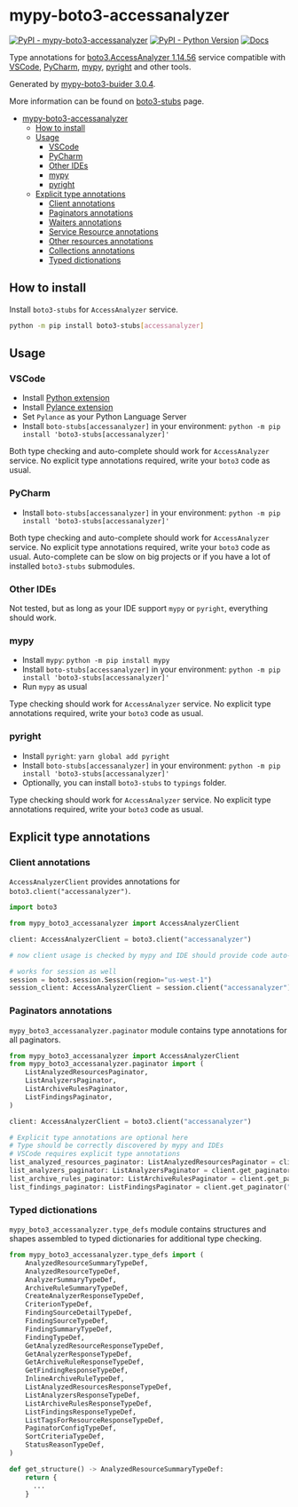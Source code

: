 # mypy-boto3-accessanalyzer

[![PyPI - mypy-boto3-accessanalyzer](https://img.shields.io/pypi/v/mypy-boto3-accessanalyzer.svg?color=blue)](https://pypi.org/project/mypy-boto3-accessanalyzer)
[![PyPI - Python Version](https://img.shields.io/pypi/pyversions/mypy-boto3-accessanalyzer.svg?color=blue)](https://pypi.org/project/mypy-boto3-accessanalyzer)
[![Docs](https://img.shields.io/readthedocs/mypy-boto3-builder.svg?color=blue)](https://mypy-boto3-builder.readthedocs.io/)

Type annotations for
[boto3.AccessAnalyzer 1.14.56](https://boto3.amazonaws.com/v1/documentation/api/1.14.56/reference/services/accessanalyzer.html#AccessAnalyzer) service
compatible with
[VSCode](https://code.visualstudio.com/),
[PyCharm](https://www.jetbrains.com/pycharm/),
[mypy](https://github.com/python/mypy),
[pyright](https://github.com/microsoft/pyright)
and other tools.

Generated by [mypy-boto3-buider 3.0.4](https://github.com/vemel/mypy_boto3_builder).

More information can be found on [boto3-stubs](https://pypi.org/project/boto3-stubs/) page.

- [mypy-boto3-accessanalyzer](#mypy-boto3-accessanalyzer)
  - [How to install](#how-to-install)
  - [Usage](#usage)
    - [VSCode](#vscode)
    - [PyCharm](#pycharm)
    - [Other IDEs](#other-ides)
    - [mypy](#mypy)
    - [pyright](#pyright)
  - [Explicit type annotations](#explicit-type-annotations)
    - [Client annotations](#client-annotations)
    - [Paginators annotations](#paginators-annotations)
    - [Waiters annotations](#waiters-annotations)
    - [Service Resource annotations](#service-resource-annotations)
    - [Other resources annotations](#other-resources-annotations)
    - [Collections annotations](#collections-annotations)
    - [Typed dictionations](#typed-dictionations)

## How to install

Install `boto3-stubs` for `AccessAnalyzer` service.

```bash
python -m pip install boto3-stubs[accessanalyzer]
```

## Usage

### VSCode

- Install [Python extension](https://marketplace.visualstudio.com/items?itemName=ms-python.python)
- Install [Pylance extension](https://marketplace.visualstudio.com/items?itemName=ms-python.vscode-pylance)
- Set `Pylance` as your Python Language Server
- Install `boto-stubs[accessanalyzer]` in your environment: `python -m pip install 'boto3-stubs[accessanalyzer]'`

Both type checking and auto-complete should work for `AccessAnalyzer` service.
No explicit type annotations required, write your `boto3` code as usual.

### PyCharm

- Install `boto-stubs[accessanalyzer]` in your environment: `python -m pip install 'boto3-stubs[accessanalyzer]'`

Both type checking and auto-complete should work for `AccessAnalyzer` service.
No explicit type annotations required, write your `boto3` code as usual.
Auto-complete can be slow on big projects or if you have a lot of installed `boto3-stubs` submodules.

### Other IDEs

Not tested, but as long as your IDE support `mypy` or `pyright`, everything should work.

### mypy

- Install `mypy`: `python -m pip install mypy`
- Install `boto-stubs[accessanalyzer]` in your environment: `python -m pip install 'boto3-stubs[accessanalyzer]'`
- Run `mypy` as usual

Type checking should work for `AccessAnalyzer` service.
No explicit type annotations required, write your `boto3` code as usual.

### pyright

- Install `pyright`: `yarn global add pyright`
- Install `boto-stubs[accessanalyzer]` in your environment: `python -m pip install 'boto3-stubs[accessanalyzer]'`
- Optionally, you can install `boto3-stubs` to `typings` folder.

Type checking should work for `AccessAnalyzer` service.
No explicit type annotations required, write your `boto3` code as usual.

## Explicit type annotations

### Client annotations

`AccessAnalyzerClient` provides annotations for `boto3.client("accessanalyzer")`.

```python
import boto3

from mypy_boto3_accessanalyzer import AccessAnalyzerClient

client: AccessAnalyzerClient = boto3.client("accessanalyzer")

# now client usage is checked by mypy and IDE should provide code auto-complete

# works for session as well
session = boto3.session.Session(region="us-west-1")
session_client: AccessAnalyzerClient = session.client("accessanalyzer")
```

### Paginators annotations

`mypy_boto3_accessanalyzer.paginator` module contains type annotations for all paginators.

```python
from mypy_boto3_accessanalyzer import AccessAnalyzerClient
from mypy_boto3_accessanalyzer.paginator import (
    ListAnalyzedResourcesPaginator,
    ListAnalyzersPaginator,
    ListArchiveRulesPaginator,
    ListFindingsPaginator,
)

client: AccessAnalyzerClient = boto3.client("accessanalyzer")

# Explicit type annotations are optional here
# Type should be correctly discovered by mypy and IDEs
# VSCode requires explicit type annotations
list_analyzed_resources_paginator: ListAnalyzedResourcesPaginator = client.get_paginator("list_analyzed_resources")
list_analyzers_paginator: ListAnalyzersPaginator = client.get_paginator("list_analyzers")
list_archive_rules_paginator: ListArchiveRulesPaginator = client.get_paginator("list_archive_rules")
list_findings_paginator: ListFindingsPaginator = client.get_paginator("list_findings")
```







### Typed dictionations

`mypy_boto3_accessanalyzer.type_defs` module contains structures and shapes assembled
to typed dictionaries for additional type checking.

```python
from mypy_boto3_accessanalyzer.type_defs import (
    AnalyzedResourceSummaryTypeDef,
    AnalyzedResourceTypeDef,
    AnalyzerSummaryTypeDef,
    ArchiveRuleSummaryTypeDef,
    CreateAnalyzerResponseTypeDef,
    CriterionTypeDef,
    FindingSourceDetailTypeDef,
    FindingSourceTypeDef,
    FindingSummaryTypeDef,
    FindingTypeDef,
    GetAnalyzedResourceResponseTypeDef,
    GetAnalyzerResponseTypeDef,
    GetArchiveRuleResponseTypeDef,
    GetFindingResponseTypeDef,
    InlineArchiveRuleTypeDef,
    ListAnalyzedResourcesResponseTypeDef,
    ListAnalyzersResponseTypeDef,
    ListArchiveRulesResponseTypeDef,
    ListFindingsResponseTypeDef,
    ListTagsForResourceResponseTypeDef,
    PaginatorConfigTypeDef,
    SortCriteriaTypeDef,
    StatusReasonTypeDef,
)

def get_structure() -> AnalyzedResourceSummaryTypeDef:
    return {
      ...
    }
```
